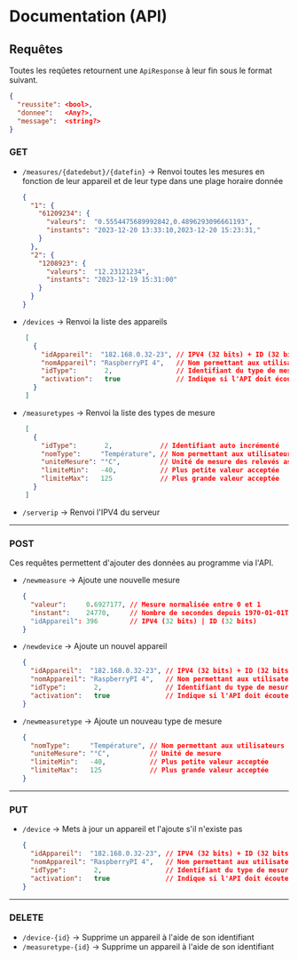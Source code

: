 # Documentation (API)
## Requêtes

Toutes les reqûetes retournent une `ApiResponse` à leur fin sous le format suivant.
```json
{
  "reussite": <bool>,
  "donnee":   <Any?>,
  "message":  <string?>
}
```

### GET
- `/measures/{datedebut}/{datefin}` → Renvoi toutes les mesures en fonction de leur appareil et de leur type dans une plage horaire donnée
  ```json
  {
    "1": {
      "61209234": {
        "valeurs":  "0.5554475689992842,0.4896293096661193",
        "instants": "2023-12-20 13:33:10,2023-12-20 15:23:31,"
      }
    },
    "2": {
      "1208923": {
        "valeurs":  "12.23121234",
        "instants": "2023-12-19 15:31:00"
      }
    }
  }
- `/devices` → Renvoi la liste des appareils
```json
    [
      {
        "idAppareil":  "182.168.0.32-23", // IPV4 (32 bits) + ID (32 bits)
        "nomAppareil": "RaspberryPI 4",   // Nom permettant aux utilisateurs de distinguer les appareils
        "idType":       2,                // Identifiant du type de mesure associé
        "activation":   true              // Indique si l'API doit écouter cet appareil
      }
    ]
```
- `/measuretypes` → Renvoi la liste des types de mesure
```json
    [
      {
        "idType":       2,            // Identifiant auto incrémenté
        "nomType":     "Température", // Nom permettant aux utilisateurs de distinguer les types de mesure
        "uniteMesure": "°C",          // Unité de mesure des relevés associés
        "limiteMin":   -40,           // Plus petite valeur acceptée
        "limiteMax":   125            // Plus grande valeur acceptée
      }
    ]
```
- `/serverip` → Renvoi l'IPV4 du serveur
---
### POST
Ces requêtes permettent d'ajouter des données au programme via l'API.

- `/newmeasure` → Ajoute une nouvelle mesure
    ```json
    {
      "valeur":     0.6927177, // Mesure normalisée entre 0 et 1
      "instant":    24770,     // Nombre de secondes depuis 1970-01-01T00:00:00Z
      "idAppareil": 396        // IPV4 (32 bits) | ID (32 bits) 
    }
  ```
- `/newdevice` → Ajoute un nouvel appareil
    ```json
    {
      "idAppareil":  "182.168.0.32-23", // IPV4 (32 bits) + ID (32 bits) → doit être identique à celui de l'appareil à modifier
      "nomAppareil": "RaspberryPI 4",   // Nom permettant aux utilisateurs de distinguer les appareils
      "idType":       2,                // Identifiant du type de mesure associé
      "activation":   true              // Indique si l'API doit écouter cet appareil (`true` par défaut)
    }
  ```
- `/newmeasuretype` → Ajoute un nouveau type de mesure
    ```json
    {
      "nomType":     "Température", // Nom permettant aux utilisateurs de distinguer les types de mesure
      "uniteMesure": "°C",          // Unité de mesure
      "limiteMin":   -40,           // Plus petite valeur acceptée
      "limiteMax":   125            // Plus grande valeur acceptée
    }
  ```
---
### PUT
- `/device` → Mets à jour un appareil et l'ajoute s'il n'existe pas
    ```json
    {
      "idAppareil":  "182.168.0.32-23", // IPV4 (32 bits) + ID (32 bits) → doit être identique à celui de l'appareil à modifier
      "nomAppareil": "RaspberryPI 4",   // Nom permettant aux utilisateurs de distinguer les appareils (optionel)
      "idType":       2,                // Identifiant du type de mesure associé                       (optionel)
      "activation":   true              // Indique si l'API doit écouter cet appareil                  (`true` par défaut)
    }
  ```
---
### DELETE
- `/device-{id}` → Supprime un appareil à l'aide de son identifiant
- `/measuretype-{id}` → Supprime un appareil à l'aide de son identifiant
